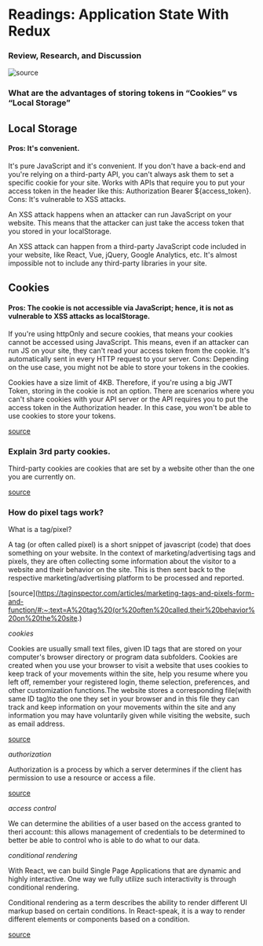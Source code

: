 # Readings: Application State With Redux

### Review, Research, and Discussion

![source](https://hackernoon.com/hn-images/0*cntBtPADjE2ykLSP.png)

### What are the advantages of storing tokens in “Cookies” vs “Local Storage”

## Local Storage
#### Pros: It's convenient.

It's pure JavaScript and it's convenient. If you don't have a back-end and you're relying on a third-party API, you can't always ask them to set a specific cookie for your site.
Works with APIs that require you to put your access token in the header like this: Authorization Bearer ${access_token}.
Cons: It's vulnerable to XSS attacks.

An XSS attack happens when an attacker can run JavaScript on your website. This means that the attacker can just take the access token that you stored in your localStorage.

An XSS attack can happen from a third-party JavaScript code included in your website, like React, Vue, jQuery, Google Analytics, etc. It's almost impossible not to include any third-party libraries in your site.

## Cookies
#### Pros: The cookie is not accessible via JavaScript; hence, it is not as vulnerable to XSS attacks as localStorage.

If you're using httpOnly and secure cookies, that means your cookies cannot be accessed using JavaScript. This means, even if an attacker can run JS on your site, they can't read your access token from the cookie.
It's automatically sent in every HTTP request to your server.
Cons: Depending on the use case, you might not be able to store your tokens in the cookies.

Cookies have a size limit of 4KB. Therefore, if you're using a big JWT Token, storing in the cookie is not an option.
There are scenarios where you can't share cookies with your API server or the API requires you to put the access token in the Authorization header. In this case, you won't be able to use cookies to store your tokens.

[source](https://dev.to/cotter/localstorage-vs-cookies-all-you-need-to-know-about-storing-jwt-tokens-securely-in-the-front-end-15id)

### Explain 3rd party cookies.

Third-party cookies are cookies that are set by a website other than the one you are currently on.

[source](https://cookie-script.com/all-you-need-to-know-about-third-party-cookies.html#:~:text=Third%2Dparty%20cookies%20are%20cookies,see%20which%20websites%20he%20visited.)

### How do pixel tags work?

What is a tag/pixel?

A tag (or often called pixel) is a short snippet of javascript (code) that does something on your website. In the context of marketing/advertising tags and pixels, they are often collecting some information about the visitor to a website and their behavior on the site. This is then sent back to the respective marketing/advertising platform to be processed and reported.

[source](https://taginspector.com/articles/marketing-tags-and-pixels-form-and-function/#:~:text=A%20tag%20(or%20often%20called,their%20behavior%20on%20the%20site.)

*cookies*

Cookies are usually small text files, given ID tags that are stored on your computer's browser directory or program data subfolders. Cookies are created when you use your browser to visit a website that uses cookies to keep track of your movements within the site, help you resume where you left off, remember your registered login, theme selection, preferences, and other customization functions.The website stores a corresponding file(with same ID tag)to the one they set in your browser and in this file they can track and keep information on your movements within the site and any information you may have voluntarily given while visiting the website, such as email address.

[source](https://www.allaboutcookies.org/cookies/)

*authorization*

Authorization is a process by which a server determines if the client has permission to use a resource or access a file. 

[source](https://www.bu.edu/tech/about/security-resources/bestpractice/auth/#:~:text=Authorization%20is%20a%20process%20by,resource%20or%20access%20a%20file.&text=Most%20of%20the%20web%20pages,require%20no%20authentication%20or%20authorization.)

*access control*

We can determine the abilities of a user based on the access granted to theri account: this allows management of credentials to be determined to better be able to control who is able to do what to our data.

*conditional rendering*

With React, we can build Single Page Applications that are dynamic and highly interactive. One way we fully utilize such interactivity is through conditional rendering.

Conditional rendering as a term describes the ability to render different UI markup based on certain conditions. In React-speak, it is a way to render different elements or components based on a condition.

[source](https://www.digitalocean.com/community/tutorials/7-ways-to-implement-conditional-rendering-in-react-applications)



